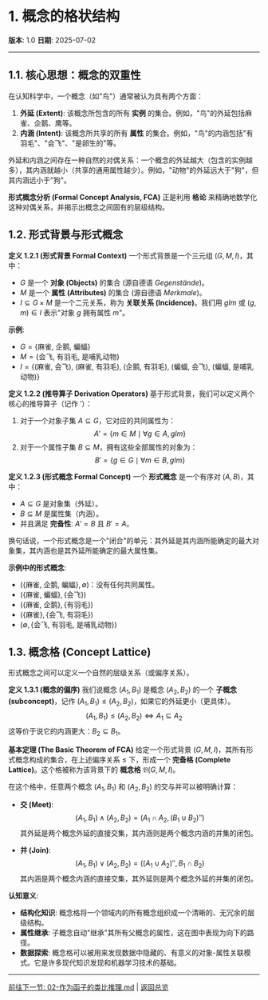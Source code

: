 # 1. 概念的格状结构

**版本**: 1.0
**日期**: 2025-07-02

---

## 1.1. 核心思想：概念的双重性

在认知科学中，一个概念（如"鸟"）通常被认为具有两个方面：

1. **外延 (Extent)**: 该概念所包含的所有 **实例** 的集合。例如，"鸟"的外延包括麻雀、企鹅、鹰等。
2. **内涵 (Intent)**: 该概念所共享的所有 **属性** 的集合。例如，"鸟"的内涵包括"有羽毛"、"会飞"、"是卵生的"等。

外延和内涵之间存在一种自然的对偶关系：一个概念的外延越大（包含的实例越多），其内涵就越小（共享的通用属性越少）。例如，"动物"的外延远大于"狗"，但其内涵远小于"狗"。

**形式概念分析 (Formal Concept Analysis, FCA)** 正是利用 **格论** 来精确地数学化这种对偶关系，并揭示出概念之间固有的层级结构。

## 1.2. 形式背景与形式概念

**定义 1.2.1 (形式背景 Formal Context)**
一个形式背景是一个三元组 $(G, M, I)$，其中：

* $G$ 是一个 **对象 (Objects)** 的集合 (源自德语 *Gegenstände*)。
* $M$ 是一个 **属性 (Attributes)** 的集合 (源自德语 *Merkmale*)。
* $I \subseteq G \times M$ 是一个二元关系，称为 **关联关系 (Incidence)**。我们用 $gIm$ 或 $(g,m) \in I$ 表示"对象 $g$ 拥有属性 $m$"。

**示例**:

* $G = \{$麻雀, 企鹅, 蝙蝠$\}$
* $M = \{$会飞, 有羽毛, 是哺乳动物$\}$
* $I = \{($麻雀, 会飞), (麻雀, 有羽毛), (企鹅, 有羽毛), (蝙蝠, 会飞), (蝙蝠, 是哺乳动物)$\}$

**定义 1.2.2 (推导算子 Derivation Operators)**
基于形式背景，我们可以定义两个核心的推导算子（记作 $'$）：

1. 对于一个对象子集 $A \subseteq G$，它对应的共同属性为：
    $$ A' = \{m \in M \mid \forall g \in A, gIm\} $$
2. 对于一个属性子集 $B \subseteq M$，拥有这些全部属性的对象为：
    $$ B' = \{g \in G \mid \forall m \in B, gIm\} $$

**定义 1.2.3 (形式概念 Formal Concept)**
一个 **形式概念** 是一个有序对 $(A, B)$，其中：

* $A \subseteq G$ 是对象集（外延）。
* $B \subseteq M$ 是属性集（内涵）。
* 并且满足 **完备性**: $A' = B$ 且 $B' = A$。

换句话说，一个形式概念是一个"闭合"的单元：其外延是其内涵所能确定的最大对象集，其内涵也是其外延所能确定的最大属性集。

**示例中的形式概念**:

* $(\{$麻雀, 企鹅, 蝙蝠$\}, \emptyset)$：没有任何共同属性。
* $(\{$麻雀, 蝙蝠$\}, \{$会飞$\})$
* $(\{$麻雀, 企鹅$\}, \{$有羽毛$\})$
* $(\{$麻雀$\}, \{$会飞, 有羽毛$\})$
* $(\emptyset, \{$会飞, 有羽毛, 是哺乳动物$\})$

## 1.3. 概念格 (Concept Lattice)

形式概念之间可以定义一个自然的层级关系（或偏序关系）。

**定义 1.3.1 (概念的偏序)**
我们说概念 $(A_1, B_1)$ 是概念 $(A_2, B_2)$ 的一个 **子概念 (subconcept)**，记作 $(A_1, B_1) \le (A_2, B_2)$，如果它的外延更小（更具体）。
$$
(A_1, B_1) \le (A_2, B_2) \iff A_1 \subseteq A_2
$$
这等价于说它的内涵更大：$B_2 \subseteq B_1$。

**基本定理 (The Basic Theorem of FCA)**
给定一个形式背景 $(G,M,I)$，其所有形式概念构成的集合，在上述偏序关系 $\le$ 下，形成一个 **完备格 (Complete Lattice)**。这个格被称为该背景下的 **概念格** $\mathfrak{B}(G,M,I)$。

在这个格中，任意两个概念 $(A_1, B_1)$ 和 $(A_2, B_2)$ 的交与并可以被明确计算：

* **交 (Meet)**:
    $$ (A_1, B_1) \land (A_2, B_2) = (A_1 \cap A_2, (B_1 \cup B_2)'') $$
    其外延是两个概念外延的直接交集，其内涵则是两个概念内涵的并集的闭包。

* **并 (Join)**:
    $$ (A_1, B_1) \lor (A_2, B_2) = ((A_1 \cup A_2)'', B_1 \cap B_2) $$
    其内涵是两个概念内涵的直接交集，其外延则是两个概念外延的并集的闭包。

**认知意义**:

* **结构化知识**: 概念格将一个领域内的所有概念组织成一个清晰的、无冗余的层级结构。
* **属性继承**: 子概念自动"继承"其所有父概念的属性，这在图中表现为向下的路径。
* **数据探索**: 概念格可以被用来发现数据中隐藏的、有意义的对象-属性关联模式。它是许多现代知识发现和机器学习技术的基础。

---
[前往下一节: 02-作为函子的类比推理.md](./02-作为函子的类比推理.md) | [返回总览](./00-代数认知结构总览.md)
